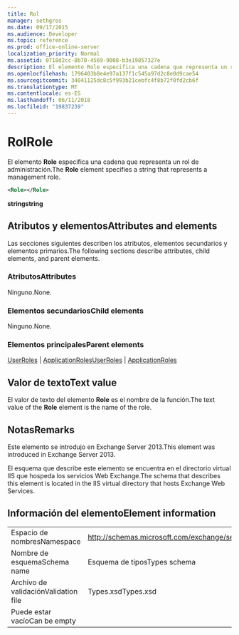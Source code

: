 ```yaml
---
title: Rol
manager: sethgros
ms.date: 09/17/2015
ms.audience: Developer
ms.topic: reference
ms.prod: office-online-server
localization_priority: Normal
ms.assetid: 0718d2cc-8b70-4569-9008-b3e19857327e
description: El elemento Role especifica una cadena que representa un rol de administración.
ms.openlocfilehash: 1796403b8e4e97a137f1c545a97d2c8e0d9cae54
ms.sourcegitcommit: 34041125dc8c5f993b21cebfc4f8b72f0fd2cb6f
ms.translationtype: MT
ms.contentlocale: es-ES
ms.lasthandoff: 06/11/2018
ms.locfileid: "19837239"
---
```

# <a name="role"></a><span data-ttu-id="18e60-103">Rol</span><span class="sxs-lookup"><span data-stu-id="18e60-103">Role</span></span>

<span data-ttu-id="18e60-104">El elemento **Role** especifica una cadena que representa un rol de administración.</span><span class="sxs-lookup"><span data-stu-id="18e60-104">The **Role** element specifies a string that represents a management role.</span></span> 
  
```XML
<Role></Role>
```

 <span data-ttu-id="18e60-105">**string**</span><span class="sxs-lookup"><span data-stu-id="18e60-105">**string**</span></span>
## <a name="attributes-and-elements"></a><span data-ttu-id="18e60-106">Atributos y elementos</span><span class="sxs-lookup"><span data-stu-id="18e60-106">Attributes and elements</span></span>

<span data-ttu-id="18e60-107">Las secciones siguientes describen los atributos, elementos secundarios y elementos primarios.</span><span class="sxs-lookup"><span data-stu-id="18e60-107">The following sections describe attributes, child elements, and parent elements.</span></span>
  
### <a name="attributes"></a><span data-ttu-id="18e60-108">Atributos</span><span class="sxs-lookup"><span data-stu-id="18e60-108">Attributes</span></span>

<span data-ttu-id="18e60-109">Ninguno.</span><span class="sxs-lookup"><span data-stu-id="18e60-109">None.</span></span>
  
### <a name="child-elements"></a><span data-ttu-id="18e60-110">Elementos secundarios</span><span class="sxs-lookup"><span data-stu-id="18e60-110">Child elements</span></span>

<span data-ttu-id="18e60-111">Ninguno.</span><span class="sxs-lookup"><span data-stu-id="18e60-111">None.</span></span>
  
### <a name="parent-elements"></a><span data-ttu-id="18e60-112">Elementos principales</span><span class="sxs-lookup"><span data-stu-id="18e60-112">Parent elements</span></span>

<span data-ttu-id="18e60-113">[UserRoles](userroles.md) | [ApplicationRoles](applicationroles.md)</span><span class="sxs-lookup"><span data-stu-id="18e60-113">[UserRoles](userroles.md) | [ApplicationRoles](applicationroles.md)</span></span>
  
## <a name="text-value"></a><span data-ttu-id="18e60-114">Valor de texto</span><span class="sxs-lookup"><span data-stu-id="18e60-114">Text value</span></span>

<span data-ttu-id="18e60-115">El valor de texto del elemento **Role** es el nombre de la función.</span><span class="sxs-lookup"><span data-stu-id="18e60-115">The text value of the **Role** element is the name of the role.</span></span> 
  
## <a name="remarks"></a><span data-ttu-id="18e60-116">Notas</span><span class="sxs-lookup"><span data-stu-id="18e60-116">Remarks</span></span>

<span data-ttu-id="18e60-117">Este elemento se introdujo en Exchange Server 2013.</span><span class="sxs-lookup"><span data-stu-id="18e60-117">This element was introduced in Exchange Server 2013.</span></span>
  
<span data-ttu-id="18e60-118">El esquema que describe este elemento se encuentra en el directorio virtual IIS que hospeda los servicios Web Exchange.</span><span class="sxs-lookup"><span data-stu-id="18e60-118">The schema that describes this element is located in the IIS virtual directory that hosts Exchange Web Services.</span></span>
  
## <a name="element-information"></a><span data-ttu-id="18e60-119">Información del elemento</span><span class="sxs-lookup"><span data-stu-id="18e60-119">Element information</span></span>

|||
|:-----|:-----|
|<span data-ttu-id="18e60-120">Espacio de nombres</span><span class="sxs-lookup"><span data-stu-id="18e60-120">Namespace</span></span>  <br/> |http://schemas.microsoft.com/exchange/services/2006/types  <br/> |
|<span data-ttu-id="18e60-121">Nombre de esquema</span><span class="sxs-lookup"><span data-stu-id="18e60-121">Schema name</span></span>  <br/> |<span data-ttu-id="18e60-122">Esquema de tipos</span><span class="sxs-lookup"><span data-stu-id="18e60-122">Types schema</span></span>  <br/> |
|<span data-ttu-id="18e60-123">Archivo de validación</span><span class="sxs-lookup"><span data-stu-id="18e60-123">Validation file</span></span>  <br/> |<span data-ttu-id="18e60-124">Types.xsd</span><span class="sxs-lookup"><span data-stu-id="18e60-124">Types.xsd</span></span>  <br/> |
|<span data-ttu-id="18e60-125">Puede estar vacío</span><span class="sxs-lookup"><span data-stu-id="18e60-125">Can be empty</span></span>  <br/> ||
   

